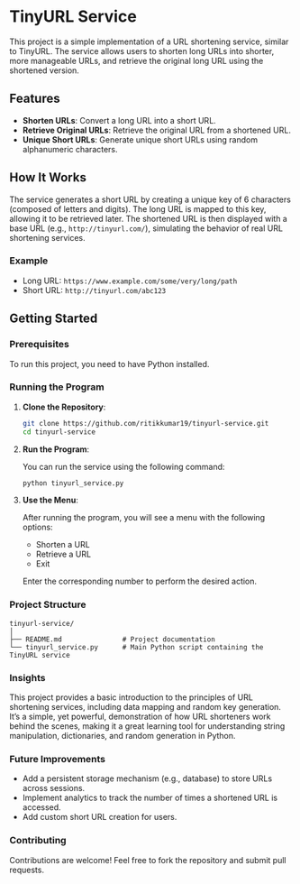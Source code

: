 # TinyURL Service

This project is a simple implementation of a URL shortening service, similar to TinyURL. The service allows users to shorten long URLs into shorter, more manageable URLs, and retrieve the original long URL using the shortened version.

## Features

- **Shorten URLs**: Convert a long URL into a short URL.
- **Retrieve Original URLs**: Retrieve the original URL from a shortened URL.
- **Unique Short URLs**: Generate unique short URLs using random alphanumeric characters.

## How It Works

The service generates a short URL by creating a unique key of 6 characters (composed of letters and digits). The long URL is mapped to this key, allowing it to be retrieved later. The shortened URL is then displayed with a base URL (e.g., `http://tinyurl.com/`), simulating the behavior of real URL shortening services.

### Example

- Long URL: `https://www.example.com/some/very/long/path`
- Short URL: `http://tinyurl.com/abc123`

## Getting Started

### Prerequisites

To run this project, you need to have Python installed.

### Running the Program

1. **Clone the Repository**:

   ```bash
   git clone https://github.com/ritikkumar19/tinyurl-service.git
   cd tinyurl-service
   ```

2. **Run the Program**:

   You can run the service using the following command:

   ```bash
   python tinyurl_service.py
   ```

3. **Use the Menu**:

   After running the program, you will see a menu with the following options:
   - Shorten a URL
   - Retrieve a URL
   - Exit

   Enter the corresponding number to perform the desired action.

### Project Structure

```
tinyurl-service/
│
├── README.md               # Project documentation
└── tinyurl_service.py      # Main Python script containing the TinyURL service
```

### Insights

This project provides a basic introduction to the principles of URL shortening services, including data mapping and random key generation. It’s a simple, yet powerful, demonstration of how URL shorteners work behind the scenes, making it a great learning tool for understanding string manipulation, dictionaries, and random generation in Python.

### Future Improvements

- Add a persistent storage mechanism (e.g., database) to store URLs across sessions.
- Implement analytics to track the number of times a shortened URL is accessed.
- Add custom short URL creation for users.

### Contributing

Contributions are welcome! Feel free to fork the repository and submit pull requests.
